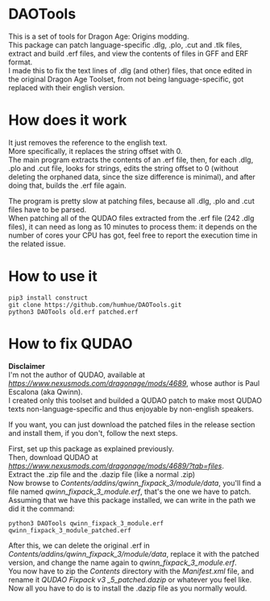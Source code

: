 # DAOTools
This is a set of tools for Dragon Age: Origins modding.\
This package can patch language-specific .dlg, .plo, .cut and .tlk files, extract and build .erf files, and view the contents of files in GFF and ERF format.\
I made this to fix the text lines of .dlg (and other) files, that once edited in the original Dragon Age Toolset, from not being language-specific, got replaced with their english version.

# How does it work
It just removes the reference to the english text.\
More specifically, it replaces the string offset with 0.\
The main program extracts the contents of an .erf file, then, for each .dlg, .plo and .cut file, looks for strings, edits the string offset to 0 (without deleting the orphaned data, since the size difference is minimal), and after doing that, builds the .erf file again.

The program is pretty slow at patching files, because all .dlg, .plo and .cut files have to be parsed.\
When patching all of the QUDAO files extracted from the .erf file (242 .dlg files), it can need as long as 10 minutes to process them: it depends on the number of cores your CPU has got, feel free to report the execution time in the related issue.

# How to use it
    pip3 install construct
    git clone https://github.com/humhue/DAOTools.git
    python3 DAOTools old.erf patched.erf

# How to fix QUDAO
**Disclaimer**\
I'm not the author of QUDAO, available at *https://www.nexusmods.com/dragonage/mods/4689*, whose author is Paul Escalona (aka Qwinn).\
I created only this toolset and builded a QUDAO patch to make most QUDAO texts non-language-specific and thus enjoyable by non-english speakers.


If you want, you can just download the patched files in the release section and install them, if you don't, follow the next steps.

First, set up this package as explained previously.\
Then, download QUDAO at *https://www.nexusmods.com/dragonage/mods/4689/?tab=files*. \
Extract the .zip file and the .dazip file (like a normal .zip)\
Now browse to *Contents/addins/qwinn_fixpack_3/module/data*, you'll find a file named *qwinn_fixpack_3_module.erf*, that's the one we have to patch.\
Assuming that we have this package installed, we can write in the path we did it the command:

    python3 DAOTools qwinn_fixpack_3_module.erf qwinn_fixpack_3_module_patched.erf

After this, we can delete the original .erf in *Contents/addins/qwinn_fixpack_3/module/data*, replace it with the patched version, and change the name again to *qwinn_fixpack_3_module.erf*.\
You now have to zip the *Contents* directory with the *Manifest.xml* file, and rename it *QUDAO Fixpack v3
_5_patched.dazip* or whatever you feel like.
Now all you have to do is to install the .dazip file as you normally would.
